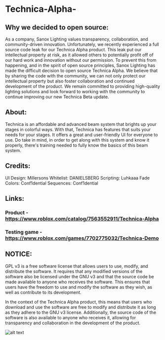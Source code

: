 # Technica-Alpha-
## Why we decided to open source:
As a company, Sanox Lighting values transparency, collaboration, and community-driven innovation. Unfortunately, we recently experienced a full source code leak for our Technica Alpha product. This leak put our intellectual property at risk, as it allowed others to potentially profit off of our hard work and innovation without our permission. To prevent this from happening, and in the spirit of open source principles, Sanox Lighting has made the difficult decision to open source Technica Alpha. We believe that by sharing the code with the community, we can not only protect our intellectual property but also foster collaboration and continued development of the product. We remain committed to providing high-quality lighting solutions and look forward to working with the community to continue improving our new Technica Beta update.

## About:
Technica is an affordable and advanced beam system that brights up your stages in colorful ways. With that, Technica has features that suits your needs for your stages. It offers a great and user-friendly UI for everyone to use.
Do take in mind, in order to get along with this system and know it properly, there's training needed to fully know the basics of this beam system.

## Credits:
UI Design: Millersons
Whitelist: DANIELSBERG
Scripting: Luhkaaa
Fade Colors: Conf1dential
Sequences: Conf1dential

## Links:
### Product - https://www.roblox.com/catalog/7563552911/Technica-Alpha
### Testing game - https://www.roblox.com/games/7702775032/Technica-Demo


## NOTICE:
GPL v3 is a free software license that allows users to use, modify, and distribute the software. It requires that any modified versions of the software also be licensed under the GNU v3 and that the source code be made available to anyone who receives the software. This ensures that users have the freedom to use and modify the software as they wish, as well as contribute to its development.

In the context of the Technica Alpha product, this means that users who download and use the software are free to modify and distribute it as long as they adhere to the GNU v3 license. Additionally, the source code of the software is also available to anyone who receives it, allowing for transparency and collaboration in the development of the product.


![alt text](https://media.discordapp.net/attachments/879448285356630016/1051958435907899493/technica.png)
